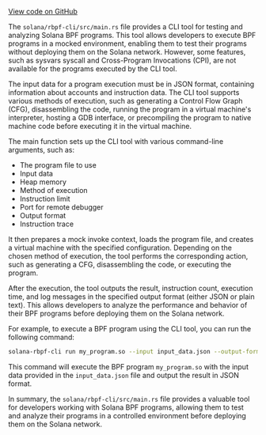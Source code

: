 [View code on GitHub](https://github.com/solana-labs/solana/tree/master/na/rbpf-cli/src)

The `solana/rbpf-cli/src/main.rs` file provides a CLI tool for testing and analyzing Solana BPF programs. This tool allows developers to execute BPF programs in a mocked environment, enabling them to test their programs without deploying them on the Solana network. However, some features, such as sysvars syscall and Cross-Program Invocations (CPI), are not available for the programs executed by the CLI tool.

The input data for a program execution must be in JSON format, containing information about accounts and instruction data. The CLI tool supports various methods of execution, such as generating a Control Flow Graph (CFG), disassembling the code, running the program in a virtual machine's interpreter, hosting a GDB interface, or precompiling the program to native machine code before executing it in the virtual machine.

The main function sets up the CLI tool with various command-line arguments, such as:

- The program file to use
- Input data
- Heap memory
- Method of execution
- Instruction limit
- Port for remote debugger
- Output format
- Instruction trace

It then prepares a mock invoke context, loads the program file, and creates a virtual machine with the specified configuration. Depending on the chosen method of execution, the tool performs the corresponding action, such as generating a CFG, disassembling the code, or executing the program.

After the execution, the tool outputs the result, instruction count, execution time, and log messages in the specified output format (either JSON or plain text). This allows developers to analyze the performance and behavior of their BPF programs before deploying them on the Solana network.

For example, to execute a BPF program using the CLI tool, you can run the following command:

```bash
solana-rbpf-cli run my_program.so --input input_data.json --output-format json
```

This command will execute the BPF program `my_program.so` with the input data provided in the `input_data.json` file and output the result in JSON format.

In summary, the `solana/rbpf-cli/src/main.rs` file provides a valuable tool for developers working with Solana BPF programs, allowing them to test and analyze their programs in a controlled environment before deploying them on the Solana network.

